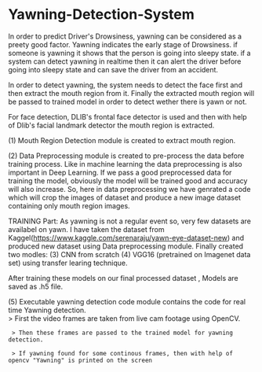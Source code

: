 # Yawning-Detection-System

In order to predict Driver's Drowsiness, yawning can be considered as a preety good factor. Yawning indicates the early stage of Drowsiness. if someone is yawning it shows that the person is going into sleepy state. if a system can detect yawning in realtime then it can  alert the driver before going into sleepy state and can save the driver from an accident.

In order to detect yawning, the system needs to detect the face first and then extract the mouth region from it. Finally the extracted mouth region will be passed to trained model in order to detect wether there is yawn or not. 

For face detection, DLIB's frontal face detector is used and then with help of Dlib's facial landmark detector the mouth region is extracted.

(1) Mouth Region Detection module is created to extract mouth region.

(2) Data Preprocessing module is created to pre-process the data before training process. Like in machine learning the data preprocessing is also important in Deep Learning. If we pass a good preprocessed data for training the model, obviously the model will be trained good and accuracy will also increase. So, here in data preprocessing we have genrated a code which will crop the images of dataset and produce a new image dataset containing only mouth region images.

TRAINING Part: As yawning is not a regular event so, very few datasets are availabel on yawn. I have taken the dataset from Kaggel(https://www.kaggle.com/serenaraju/yawn-eye-dataset-new) and produced new dataset using Data preprocessing module. 
Finally created two modles: 
                            (3) CNN from scratch 
                            (4) VGG16 (pretrained on Imagenet data set) using transfer learing technique.

After training these models on our final processed dataset , Models are saved as .h5 file.

(5) Executable yawning detection code module contains the code for real time Yawning detection.  
     > First the video frames are taken from live cam footage using OpenCV.
     
     > Then these frames are passed to the trained model for yawning detection.
     
     > If yawning found for some continous frames, then with help of opencv "Yawning" is printed on the screen
